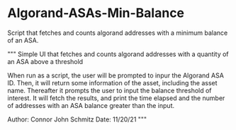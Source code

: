 # Algorand-ASAs-Min-Balance
Script that fetches and counts algorand addresses with a minimum balance of an ASA.

"""
Simple UI that fetches and counts algorand addresses with a quantity of an ASA above a threshold 

When run as a script, the user will be prompted to inpur the Algorand ASA ID.  Then, it will return
some information of the asset, including the asset name. Thereafter it prompts the user to input
the balance threshold of interest.  It will fetch the results, and print the time elapsed and 
the number of addresses with an ASA balance greater than the input.

Author: Connor John Schmitz
Date:   11/20/21
"""
